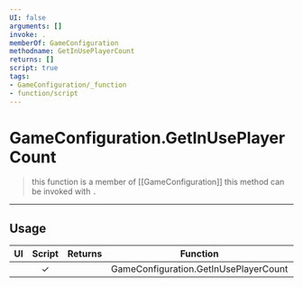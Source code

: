 ```yaml
---
UI: false
arguments: []
invoke: .
memberOf: GameConfiguration
methodname: GetInUsePlayerCount
returns: []
script: true
tags:
- GameConfiguration/_function
- function/script
---
```

# GameConfiguration.GetInUsePlayerCount
> this function is a member of [[GameConfiguration]]
> this method can be invoked with `.`
-----
## Usage
|  UI | Script | Returns | Function | Arguments |
|:---:|:------:|-------:|:--------:|:---------|
| |✓||GameConfiguration.GetInUsePlayerCount||
